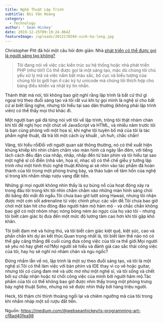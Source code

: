```yaml
---
title: Nghệ Thuật Lập Trình
subtitle: Bùi Văn Hoàng
category:
  - Technology
author: ' Sean Hickey'
date: 2019-12-25T09:19:24.864Z
featureImage: /uploads/2012178594-vinh-ha-long.jpg
---
```

Christopher Pitt đã hỏi một câu hỏi đơn giản: Nhà [phát triển có thể được gọi là người sáng tạo không?](https://medium.com/on-coding/f43f2278ba05)

> Tôi đang nói về việc các kiến ​​trúc sư hệ thống hoặc nhà phát triển PHP (như tôi!) Có thể được gọi là một sáng tạo, mặc dù chúng tôi chủ yếu xử lý mã và việc nắm bắt màu sắc, bố cục và biểu tượng của chúng tôi bị giới hạn ở các ký tự unicode mà chúng tôi thích hợp cho bảng điều khiển và nhật ký tin nhắn.

Thành thật mà nói, tôi không bao giờ nghĩ rằng lập trình là bất cứ thứ gì ngoại trừ theo đuổi sáng tạo và tôi rất vui khi tự gọi mình là nghệ sĩ cho bất cứ ai biết lắng nghe, nhưng tôi hiểu tại sao dân thường (không phải lập trình viên) có thể thấy mọi thứ khác đi.

Một người bạn gái đã từng nói với tôi về lập trình, trông tôi thật nhàm chán khi tôi đề nghị học một chút về JavaScript và HTML, và nhiều năm trước tôi là bạn cùng phòng với một họa sĩ, khi nghe tôi tuyên bố mã của tôi là tác phẩm nghệ thuật, đã trả lời một cách ủy khuất , uh huh, chắc chắn!

Vâng, tôi hiểu rồiĐối với người quan sát thông thường, nó có thể xuất hiện khủng khiếp khi nhìn chằm chằm vào màn hình cả ngày lẫn đêm, với tiếng lách cách đều đặn của nhấp, nhấp, nhấp đến từ bàn phím và tôi hiểu tại sao một nghệ sĩ cổ điển (nhà văn, họa sĩ, nhạc sĩ) có thể chế giễu ý tưởng lập trình như một hình thức nghệ thuật.Không ai sẽ nhìn vào tác phẩm đã hoàn thành của tôi trong một phòng trưng bày, và thảo luận về tâm hồn của nghệ sĩ trong khi nhấm nháp rượu vang đắt tiền.

Những gì mọi người không nhìn thấy là sự bùng nổ của hoạt động xảy ra trong đầu tôi trong khi tôi nhìn chằm chằm vào những màn hình sáng chói đó bằng đôi mắt đỏ ngầu.Tôi chưa bao giờ lướt sóng Hawaii, nhưng tôi nhận được một cơn sốt adrenaline từ việc chinh phục các vấn đề.Tôi chưa bao giờ chơi một bản hit cho đông đảo người hâm mộ hâm mộ - và chắc chắn không bao giờ có một nhóm nhạc nóng bỏng ném áo ngực của họ vào tôi - nhưng tôi biết cảm giác bị đưa đến một mức độ lương tâm cao hơn khi tôi gặp khó khăn.

Tôi biết đam mê và hứng thú, và tôi biết cảm giác kiệt quệ, kiệt sức, cao và phấn chấn khi dự án kết thúc.Quan trọng nhất là, tôi biết làm thế nào nó có thể gây căng thẳng để cuối cùng đưa công việc của tôi ra thế giới.Mọi người sẽ yêu nó hay ghét nó?Mọi người sẽ hiểu và đánh giá cao sắc thái công việc của tôi, hay họ sẽ nghĩ nó nhàm chán và ngu ngốc?

Đừng nhầm lẫn về nó, lập trình là một sự theo đuổi sáng tạo, và tôi là một nghệ sĩ.Tôi có thể làm việc với bàn phím và IDE thay vì cọ vẽ hoặc guitar, nhưng tôi có cùng đam mê và ước mơ như một nghệ sĩ, và tôi sống và chết bởi sự chấp nhận hoặc từ chối công việc của mình bởi người hâm mộ.Tác phẩm của tôi có thể không bao giờ được nhìn thấy trong một phòng trưng bày nghệ thuật Soho, nhưng nó sẽ được nhìn thấy bởi hàng triệu người.

Heck, tôi thậm chí thỉnh thoảng ngồi lại và chiêm ngưỡng mã của tôi trong khi nhấm nháp một số rượu đắt tiền.



Nguồn: <https://medium.com/@webseanhickey/is-programming-art-cf8ad40fea98>
